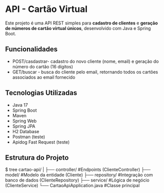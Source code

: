 # API - Cartão Virtual

Este projeto é uma API REST simples para **cadastro de clientes** e **geração de números de cartão virtual únicos**, desenvolvido com Java e Spring Boot.

## Funcionalidades
- POST/casdastrar- cadastro do novo cliente (nome, email) e geração do número do cartão (16 dígitos)
- GET/buscar - busca do cliente pelo email, retornando todos os cartões associados ao email fornecido

## Tecnologias Utilizadas
- Java 17
- Spring Boot
- Maven
- Spring Web
- Spring JPA
- H2 Database
- Postman (teste)
- Apidog Fast Request (teste)

## Estrutura do Projeto
$ tree
cartao-api/
|
├── controller/ #Endpoints (ClienteController)
├── model/ #Modelo da entidade (Cliente)
├── repository/ #Integração com banco de dados (ClienteRepository)
├── service/ #Lógica de negócio (ClienteService)
└── CartaoApiApplication.java #Classe principal
